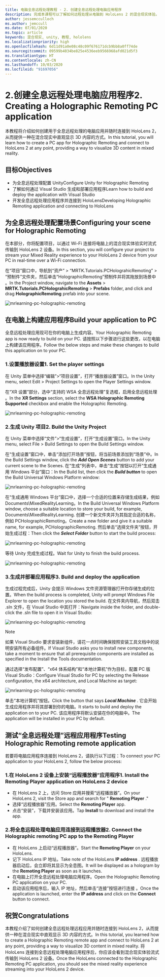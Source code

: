 ```yaml
---
title: 电脑全息远程处理教程 - 2. 创建全息远程处理电脑应用程序
description: 完成本课程可以了解如何远程处理从电脑到 HoloLens 2 的混合现实体验。
author: jessemcculloch
ms.author: jemccull
ms.date: 07/01/2020
ms.topic: article
keywords: 混合现实, unity, 教程, hololens
ms.localizationpriority: high
ms.openlocfilehash: 6d11d91a0e08c48c09f676171dcb9bb8a0ff74de
ms.sourcegitcommit: 09599b4034be825e4536eeb9566968afd021d5f3
ms.translationtype: HT
ms.contentlocale: zh-CN
ms.lasthandoff: 10/03/2020
ms.locfileid: "91697056"
---
```

# <a name="2-creating-a-holographic-remoting-pc-application"></a><span data-ttu-id="76f1f-105">2.创建全息远程处理电脑应用程序</span><span class="sxs-lookup"><span data-stu-id="76f1f-105">2. Creating a Holographic Remoting PC application</span></span>

<span data-ttu-id="76f1f-106">本教程将介绍如何创建用于全息远程处理的电脑应用并随时连接到 HoloLens 2，从而提供一种在混合现实中直观显示 3D 内容的方式。</span><span class="sxs-lookup"><span data-stu-id="76f1f-106">In this tutorial, you will learn how to create a PC app for Holographic Remoting and connect to HoloLens 2 at any point, providing a way to visualize 3D content in mixed reality.</span></span>

## <a name="objectives"></a><span data-ttu-id="76f1f-107">目标</span><span class="sxs-lookup"><span data-stu-id="76f1f-107">Objectives</span></span>

* <span data-ttu-id="76f1f-108">为全息远程处理配置 Unity</span><span class="sxs-lookup"><span data-stu-id="76f1f-108">Configure Unity for Holographic Remoting</span></span>
* <span data-ttu-id="76f1f-109">了解如何通过 Visual Studio 生成和部署应用程序</span><span class="sxs-lookup"><span data-stu-id="76f1f-109">Learn how to build and deploy the application with Visual Studio</span></span>
* <span data-ttu-id="76f1f-110">开发全息远程处理应用程序并连接到 HoloLens</span><span class="sxs-lookup"><span data-stu-id="76f1f-110">Developing Holographic Remoting application and connecting to HoloLens</span></span>

## <a name="configuring-your-scene-for-holographic-remoting"></a><span data-ttu-id="76f1f-111">为全息远程处理配置场景</span><span class="sxs-lookup"><span data-stu-id="76f1f-111">Configuring your scene for Holographic Remoting</span></span>

<span data-ttu-id="76f1f-112">在本部分，你将配置项目，以通过 Wi-Fi 连接将电脑上的混合现实体验实时流式传输到 HoloLens 2 设备。</span><span class="sxs-lookup"><span data-stu-id="76f1f-112">In this section, you will configure your project to stream your Mixed Reality experience to your HoloLens 2 device from your PC in real-time over a Wi-Fi connection.</span></span>

<span data-ttu-id="76f1f-113">在“项目”窗口中，导航到“资产” > “MRTK.Tutorials.PCHolograhicRemoting” > “预制件”文件夹，然后单击“HolographicRemoting”预制件并将其拖放到场景中   。</span><span class="sxs-lookup"><span data-stu-id="76f1f-113">In the Project window, navigate to the **Assets** > **MRTK.Tutorials.PCHolograhicRemoting** > **Prefabs** folder, and click and drag **HolographicRemoting** prefab into your scene.</span></span>

![mrlearning-pc-holographic-remoting](images/mrlearning-pc-holographic-remoting/Tutorial2-Section1-Step1-1.png)

## <a name="build-your-application-to-pc"></a><span data-ttu-id="76f1f-115">在电脑上构建应用程序</span><span class="sxs-lookup"><span data-stu-id="76f1f-115">Build your application to PC</span></span>

<span data-ttu-id="76f1f-116">全息远程处理应用现可在你的电脑上生成内容。</span><span class="sxs-lookup"><span data-stu-id="76f1f-116">Your Holographic Remoting app is now ready to build on your PC.</span></span> <span data-ttu-id="76f1f-117">请按照以下步骤进行这些更改，以在电脑上构建该应用程序。</span><span class="sxs-lookup"><span data-stu-id="76f1f-117">Follow the below steps and make these changes to build this application on to your PC.</span></span>

### <a name="1-set-the-player-settings"></a><span data-ttu-id="76f1f-118">1.设置播放器设置</span><span class="sxs-lookup"><span data-stu-id="76f1f-118">1. Set the player settings</span></span>

<span data-ttu-id="76f1f-119">在 Unity 菜单中选择“编辑”>“项目设置”，打开“播放器设置”窗口。</span><span class="sxs-lookup"><span data-stu-id="76f1f-119">In the Unity menu, select Edit > Project Settings to open the Player Settings window.</span></span>

<span data-ttu-id="76f1f-120">在“XR 设置”部分，选中“支持的 WSA 全息远程处理”复选框，启用全息远程处理 。</span><span class="sxs-lookup"><span data-stu-id="76f1f-120">In the **XR Settings** section, select the **WSA Holographic Remoting Supported** checkbox and enable the Holographic Remoting.</span></span>

![mrlearning-pc-holographic-remoting](images/mrlearning-pc-holographic-remoting/Tutorial2-Section2-Step1-1.png)

### <a name="2-build-the-unity-project"></a><span data-ttu-id="76f1f-122">2.生成 Unity 项目</span><span class="sxs-lookup"><span data-stu-id="76f1f-122">2. Build the Unity Project</span></span>

<span data-ttu-id="76f1f-123">在 Unity 菜单中选择“文件”>“生成设置”，打开“生成设置”窗口。</span><span class="sxs-lookup"><span data-stu-id="76f1f-123">In the Unity menu, select File > Build Settings to open the Build Settings window.</span></span>

<span data-ttu-id="76f1f-124">在“生成设置”窗口中，单击“添加打开场景”按钮，将当前场景添加到“场景”中。</span><span class="sxs-lookup"><span data-stu-id="76f1f-124">In the Build Settings window, click the ***Add Open Scenes*** button to add your current scene to the Scenes.</span></span> <span data-ttu-id="76f1f-125">在“生成”列表中，单击“生成”按钮以打开“生成通用 Windows 平台”窗口：</span><span class="sxs-lookup"><span data-stu-id="76f1f-125">In the Build list, then click the ***Build button*** to open the Build Universal Windows Platform window:</span></span>

![mrlearning-pc-holographic-remoting](images/mrlearning-pc-holographic-remoting/Tutorial2-Section2-Step2-1.png)

<span data-ttu-id="76f1f-127">在“生成通用 Windows 平台”窗口中，选择一个合适的位置来存储生成结果，例如 Documents\MixedRealityLearning。</span><span class="sxs-lookup"><span data-stu-id="76f1f-127">In the Build Universal Windows Platform window, choose a suitable location to store your build, for example, Documents\MixedRealityLearning.</span></span> <span data-ttu-id="76f1f-128">创建一个新文件夹并为其指定合适的名称，例如 PCHolographicRemoting。</span><span class="sxs-lookup"><span data-stu-id="76f1f-128">Create a new folder and give it a suitable name, for example, PCHolographicRemoting.</span></span> <span data-ttu-id="76f1f-129">然后单击“选择文件夹”按钮，开始生成过程：</span><span class="sxs-lookup"><span data-stu-id="76f1f-129">Then click the ***Select Folder*** button to start the build process:</span></span>

![mrlearning-pc-holographic-remoting](images/mrlearning-pc-holographic-remoting/Tutorial2-Section2-Step2-2.png)

<span data-ttu-id="76f1f-131">等待 Unity 完成生成过程。</span><span class="sxs-lookup"><span data-stu-id="76f1f-131">Wait for Unity to finish the build process.</span></span>

![mrlearning-pc-holographic-remoting](images/mrlearning-pc-holographic-remoting/Tutorial2-Section2-Step2-3.png)

### <a name="3-build-and-deploy-the-application"></a><span data-ttu-id="76f1f-133">3.生成并部署应用程序</span><span class="sxs-lookup"><span data-stu-id="76f1f-133">3. Build and deploy the application</span></span>

<span data-ttu-id="76f1f-134">生成过程完成后，Unity 会提示 Windows 文件资源管理器打开你存储生成的位置。</span><span class="sxs-lookup"><span data-stu-id="76f1f-134">When the build process is completed, Unity will prompt Windows File Explorer to open the location you stored the build.</span></span> <span data-ttu-id="76f1f-135">在文件夹内导航，然后双击 .sln 文件，在 Visual Studio 中其打开：</span><span class="sxs-lookup"><span data-stu-id="76f1f-135">Navigate inside the folder, and double-click the .sln file to open it in Visual Studio:</span></span>

![mrlearning-pc-holographic-remoting](images/mrlearning-pc-holographic-remoting/Tutorial2-Section2-Step3-1.png)

> [!NOTE]
> <span data-ttu-id="76f1f-137">如果 Visual Studio 要求安装新组件，请花一点时间确保按照安装工具文档中的说明安装所有必备组件。</span><span class="sxs-lookup"><span data-stu-id="76f1f-137">If Visual Studio asks you to install new components, take a moment to ensure that all prerequisite components are installed as specified in the Install the Tools documentation.</span></span>

<span data-ttu-id="76f1f-138">通过选择“发布配置”、“x64 体系结构”和“本地计算机”作为目标，配置 PC 版 Visual Studio：</span><span class="sxs-lookup"><span data-stu-id="76f1f-138">Configure Visual Studio for PC by selecting the Release configuration, the x64 architecture, and Local Machine as target:</span></span>

![mrlearning-pc-holographic-remoting](images/mrlearning-pc-holographic-remoting/Tutorial2-Section2-Step3-2.png)

<span data-ttu-id="76f1f-140">单击“本地计算机”按钮。</span><span class="sxs-lookup"><span data-stu-id="76f1f-140">Click the button that says ***Local Machine*** .</span></span> <span data-ttu-id="76f1f-141">它会开始生成应用程序并将其部署到你的电脑。</span><span class="sxs-lookup"><span data-stu-id="76f1f-141">It starts to build and deploy the application on to your PC.</span></span> <span data-ttu-id="76f1f-142">该应用程序将默认安装在你的电脑中。</span><span class="sxs-lookup"><span data-stu-id="76f1f-142">The application will be installed in your PC by default.</span></span>

## <a name="testing-holographic-remoting-remote-application"></a><span data-ttu-id="76f1f-143">测试“全息远程处理”远程应用程序</span><span class="sxs-lookup"><span data-stu-id="76f1f-143">Testing Holographic Remoting remote application</span></span>

<span data-ttu-id="76f1f-144">若要将电脑应用程序连接到 HoloLens 2，请执行以下过程：</span><span class="sxs-lookup"><span data-stu-id="76f1f-144">To connect your PC application to your HoloLens 2, follow the below process:</span></span>

### <a name="1-install-the-remoting-player-application-on-hololens-2-device"></a><span data-ttu-id="76f1f-145">1.在 HoloLens 2 设备上安装“远程播放器”应用程序</span><span class="sxs-lookup"><span data-stu-id="76f1f-145">1. Install the Remoting Player application on HoloLens 2 device</span></span>

* <span data-ttu-id="76f1f-146">在 HoloLens 2 上，访问 Store 应用并搜索“远程播放器”。</span><span class="sxs-lookup"><span data-stu-id="76f1f-146">On your HoloLens 2, visit the Store app and search for " **Remoting Player** ."</span></span>
* <span data-ttu-id="76f1f-147">选择“远程播放器”应用。</span><span class="sxs-lookup"><span data-stu-id="76f1f-147">Select the **Remoting Player** app.</span></span>
* <span data-ttu-id="76f1f-148">点击“安装”，下载并安装该应用。</span><span class="sxs-lookup"><span data-stu-id="76f1f-148">Tap **Install** to download and install the app.</span></span>

### <a name="2-connect-the-holographic-remoting-pc-app-to-the-remoting-player"></a><span data-ttu-id="76f1f-149">2.将全息远程处理电脑应用连接到远程播放器</span><span class="sxs-lookup"><span data-stu-id="76f1f-149">2. Connect the Holographic remoting PC app to the Remoting Player</span></span>

* <span data-ttu-id="76f1f-150">在 HoloLens 上启动“远程播放器”。</span><span class="sxs-lookup"><span data-stu-id="76f1f-150">Start the **Remoting Player** on your HoloLens.</span></span>
* <span data-ttu-id="76f1f-151">记下 HoloLens IP 地址。</span><span class="sxs-lookup"><span data-stu-id="76f1f-151">Take note of the HoloLens **IP address** .</span></span> <span data-ttu-id="76f1f-152">远程播放器启动后，会立即将其显示为全息图。</span><span class="sxs-lookup"><span data-stu-id="76f1f-152">It will be displayed as a hologram by the **Remoting Player** as soon as it launches.</span></span>
* <span data-ttu-id="76f1f-153">在电脑上打开全息远程处理电脑应用程序。</span><span class="sxs-lookup"><span data-stu-id="76f1f-153">Open the Holographic Remoting PC application on your PC.</span></span>
* <span data-ttu-id="76f1f-154">启动该应用程序后，输入 IP 地址，然后单击“连接”按钮进行连接 。</span><span class="sxs-lookup"><span data-stu-id="76f1f-154">Once the application is launched, enter the **IP address** and click on the **Connect**  button to connect.</span></span>

## <a name="congratulations"></a><span data-ttu-id="76f1f-155">祝贺</span><span class="sxs-lookup"><span data-stu-id="76f1f-155">Congratulations</span></span>

<span data-ttu-id="76f1f-156">本教程介绍了如何创建全息远程处理远程应用并随时连接到 HoloLens 2，从而提供一种在混合现实中直观显示 3D 内容的方式。</span><span class="sxs-lookup"><span data-stu-id="76f1f-156">In this tutorial, you learned how to create a Holographic Remoting remote app and connect to HoloLens 2 at any point, providing a way to visualize 3D content in mixed reality.</span></span> <span data-ttu-id="76f1f-157">将 HoloLens 连接到全息远程处理电脑应用程序后，你应该会看到混合现实体验流式传输到 HoloLens 2 设备。</span><span class="sxs-lookup"><span data-stu-id="76f1f-157">Once the HoloLens connected to the Holographic Remoting PC application, you should see the mixed reality experience streaming into your HoloLens 2 device.</span></span>
